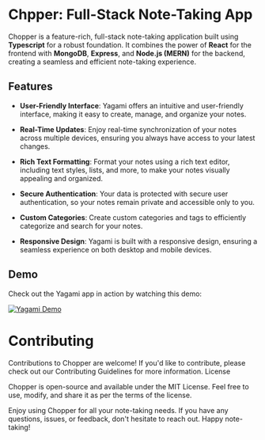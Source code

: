 # Chpper: Full-Stack Note-Taking App

Chopper is a feature-rich, full-stack note-taking application built using **Typescript** for a robust foundation. It combines the power of **React** for the frontend with **MongoDB**, **Express**, and **Node.js (MERN)** for the backend, creating a seamless and efficient note-taking experience.

## Features

- **User-Friendly Interface**: Yagami offers an intuitive and user-friendly interface, making it easy to create, manage, and organize your notes.

- **Real-Time Updates**: Enjoy real-time synchronization of your notes across multiple devices, ensuring you always have access to your latest changes.

- **Rich Text Formatting**: Format your notes using a rich text editor, including text styles, lists, and more, to make your notes visually appealing and organized.

- **Secure Authentication**: Your data is protected with secure user authentication, so your notes remain private and accessible only to you.

- **Custom Categories**: Create custom categories and tags to efficiently categorize and search for your notes.

- **Responsive Design**: Yagami is built with a responsive design, ensuring a seamless experience on both desktop and mobile devices.

## Demo

Check out the Yagami app in action by watching this demo:

[![Yagami Demo](https://img.youtube.com/vi/6Qc0IuvDCps/0.jpg)](https://www.youtube.com/watch?v=6Qc0IuvDCps)

<!-- 

## Getting Started

To run Yagami on your local machine, follow these steps:

1. Clone the repository to your local machine:

   ```bash
   git clone https://github.com/yourusername/yagami.git

   ```
2. npm r
-->
# Contributing

Contributions to Chopper are welcome! If you'd like to contribute, please check out our Contributing Guidelines for more information.
License

Chopper is open-source and available under the MIT License. Feel free to use, modify, and share it as per the terms of the license.

Enjoy using Chopper for all your note-taking needs. If you have any questions, issues, or feedback, don't hesitate to reach out. Happy note-taking!
